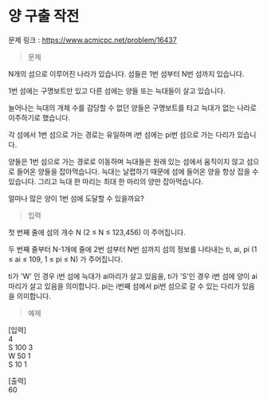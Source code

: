 # 양 구출 작전

문제 링크 : https://www.acmicpc.net/problem/16437

> 문제   

N개의 섬으로 이루어진 나라가 있습니다. 섬들은 1번 섬부터 N번 섬까지 있습니다.

1번 섬에는 구명보트만 있고 다른 섬에는 양들 또는 늑대들이 살고 있습니다.

늘어나는 늑대의 개체 수를 감당할 수 없던 양들은 구명보트를 타고 늑대가 없는 나라로 이주하기로 했습니다.

각 섬에서 1번 섬으로 가는 경로는 유일하며 i번 섬에는 pi번 섬으로 가는 다리가 있습니다. 

양들은 1번 섬으로 가는 경로로 이동하며 늑대들은 원래 있는 섬에서 움직이지 않고 섬으로 들어온 양들을 잡아먹습니다. 늑대는 날렵하기 때문에 섬에 들어온 양을 항상 잡을 수 있습니다. 그리고 늑대 한 마리는 최대 한 마리의 양만 잡아먹습니다.

얼마나 많은 양이 1번 섬에 도달할 수 있을까요?


> 입력

첫 번째 줄에 섬의 개수 N (2 ≤ N ≤ 123,456) 이 주어집니다.

두 번째 줄부터 N-1개에 줄에 2번 섬부터 N번 섬까지 섬의 정보를 나타내는 ti, ai, pi (1 ≤ ai ≤ 109, 1 ≤ pi ≤ N) 가 주어집니다.

ti가 'W' 인 경우 i번 섬에 늑대가 ai마리가 살고 있음을, ti가 'S'인 경우 i번 섬에 양이 ai마리가 살고 있음을 의미합니다. pi는 i번째 섬에서 pi번 섬으로 갈 수 있는 다리가 있음을 의미합니다.


> 예제

[입력]   
4   
S 100 3   
W 50 1   
S 10 1   

[출력]   
60
